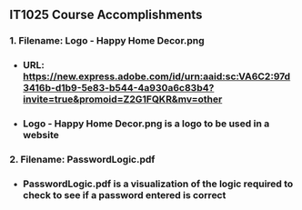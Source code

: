 ## IT1025 Course Accomplishments

### 1. Filename: Logo - Happy Home Decor.png 
- ### URL: https://new.express.adobe.com/id/urn:aaid:sc:VA6C2:97d3416b-d1b9-5e83-b544-4a930a6c83b4?invite=true&promoid=Z2G1FQKR&mv=other 
- ### Logo - Happy Home Decor.png is a logo to be used in a website

### 2. Filename: PasswordLogic.pdf
- ### PasswordLogic.pdf is a visualization of the logic required to check to see if a password entered is correct

###

